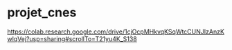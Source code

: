 # projet_cnes

https://colab.research.google.com/drive/1cjOcpMHkvqKSqWtcCUNJIzAnzKwlqVej?usp=sharing#scrollTo=T21yu4K_S138
